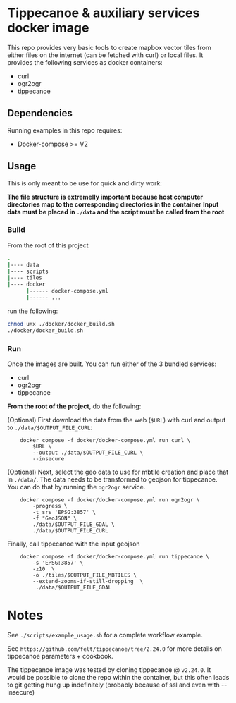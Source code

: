 

# Tippecanoe & auxiliary services docker image

This repo provides very basic tools to create mapbox vector tiles from either files on the internet (can be fetched with curl) or local files. It provides the following services as docker containers:

- curl
- ogr2ogr
- tippecanoe 

## Dependencies

Running examples in this repo requires:

- Docker-compose >= V2

## Usage

This is only meant to be use for quick and dirty work: 

__The file structure is extremelly important because host computer directories map to the corresponding directories in the container__
__Input data must be placed in `./data` and the script must be called from the root__

### Build

From the root of this project

```bash
.
|---- data
|---- scripts
|---- tiles
|---- docker
      |------ docker-compose.yml
      |------ ...
```

run the following:

```bash
chmod u+x ./docker/docker_build.sh
./docker/docker_build.sh
```


### Run 

Once the images are built. You can run either of the 3 bundled services:

- curl
- ogr2ogr
- tippecanoe 

__From the root of the project__, do the following:

(Optional) First download the data from the web (`$URL`) with curl and output to `./data/$OUTPUT_FILE_CURL`:

```
    docker compose -f docker/docker-compose.yml run curl \
        $URL \
        --output ./data/$OUTPUT_FILE_CURL \
        --insecure
```

(Optional) Next, select the geo data to use for mbtile creation and place that in `./data/`. The data needs to be transformed to geojson for tippecanoe. You can do that by running the `ogr2ogr` service. 

```
    docker compose -f docker/docker-compose.yml run ogr2ogr \
        -progress \
        -t_srs 'EPSG:3857' \
        -f "GeoJSON" \
        ./data/$OUTPUT_FILE_GDAL \
        ./data/$OUTPUT_FILE_CURL
```

Finally, call tippecanoe with the input geojson 

```
    docker compose -f docker/docker-compose.yml run tippecanoe \
        -s 'EPSG:3857' \
        -z10  \
        -o ./tiles/$OUTPUT_FILE_MBTILES \
        --extend-zooms-if-still-dropping  \
         ./data/$OUTPUT_FILE_GDAL
```





# Notes

See `./scripts/example_usage.sh` for a complete workflow example. 

See `https://github.com/felt/tippecanoe/tree/2.24.0` for more details on tippecanoe parameters + cookbook.


The tippecanoe image was tested by cloning tippecanoe @ `v2.24.0`. It would be possible to clone the repo within the container, but this often leads to git getting hung up indefinitely (probably because of ssl and even with --insecure)